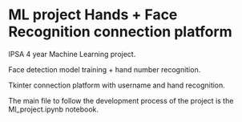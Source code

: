 ﻿# ML project Hands + Face Recognition connection platform

IPSA 4 year Machine Learning project.

Face detection model training + hand number recognition.

Tkinter connection platform with username and hand recognition.

The main file to follow the development process of the project is the Ml_project.ipynb notebook.



